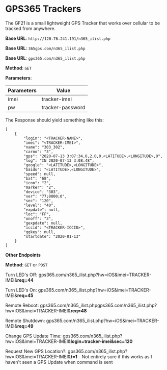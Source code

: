 # GPS365 Trackers
The GF21 is a small lightweight GPS Tracker that works over cellular to be tracked from anywhere.

**Base URL**: `http://120.76.241.191/n365_ilist.php`

**Base URL**: `365gps.com/n365_ilist.php`

**Base URL**: `gps365.com/n365_ilist.php`

**Method**: `GET`

**Parameters**:

| Parameters | Value                    |
| ---------- | ------------------------ |
| imei       | tracker-imei             |
| pw         | tracker-password         |

The Response should yield something like this:

```
[
    {
        "login": "<TRACKER-NAME>",
        "imei": "<TRACKER-IMEI>",
        "name": "303_302",
        "carno": "3",
        "gps": "2020-07-13 3:07:34,0,2,0,0,<LATITUDE>,<LONGITUDE>,0",
        "log": "IN 2020-07-13 3:08:48",
        "google": "<LATITUDE>,<LONGITUDE>",
        "baidu": "<LATITUDE>,<LONGITUDE>",
        "speed": null,
        "bat": "68",
        "icon": "2",
        "marker": "2",
        "device": "303",
        "ver": "77;0000;0",
        "sec": "120",
        "level": "40",
        "expdate": null,
        "loc": "FF",
        "onoff": "3",
        "gexpdate": null,
        "iccid": "<TRACKER-ICCID>",
        "ggkey": null,
        "startdate": "2020-01-13"
    }
]
```

**Other Endpoints**

**Method**: `GET` or `POST`

Turn LED's Off: gps365.com/n365_ilist.php?hw=iOS&imei=TRACKER-IMEI&**req=44**
    
Turn LED's On: gps365.com/n365_ilist.php?hw=iOS&imei=TRACKER-IMEI&**req=45**
    
Remote Reboot: gps365.com/n365_ilist.phpgps365.com/n365_ilist.php?hw=iOS&imei=TRACKER-IMEI&**req=48**
    
Remote Shutdown: gps365.com/n365_ilist.php?hw=iOS&imei=TRACKER-IMEI&**req=49**
    
Change GPS Update Time: gps365.com/n365_ilist.php?hw=iOS&imei=TRACKER-IMEI&**login=tracker-imei&sec=120**

Request New GPS Location?: gps365.com/n365_ilist.php?hw=iOS&imei=TRACKER-IMEI&**t=1** - Not entirely sure if this works as I haven't seen a GPS Update when command is sent
